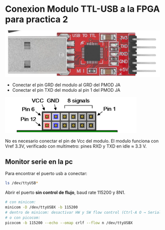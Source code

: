 # Conexion Modulo TTL-USB a la FPGA para practica 2

![](usb-ttl.png)

- Conectar el pin GRD del modulo al GRD del PMOD JA
- Conectar el pin TXD del modulo al pin 1 del PMOD JA

![](./pines.png)

No es necesario conectar el pin de Vcc del modulo. 
El modulo funciona con Vref 3.3V, verificado con multímetro: pines RXD y TXD en idle ≈ 3.3 V.

## Monitor serie en la pc

Para encontrar el puerto usb a conectar:

```bash
ls /dev/ttyUSB*
```

Abrir el puerto **sin control de flujo**, baud rate 115200 y 8N1.

```bash
# con minicom:
minicom -D /dev/ttyUSBX -b 115200
# dentro de minicom: desactivar HW y SW flow control (Ctrl-A O → Serial port setup) y activar eco (opcional)
# o con picocom:
picocom -b 115200 --echo --omap crlf --flow n /dev/ttyUSBX
```

